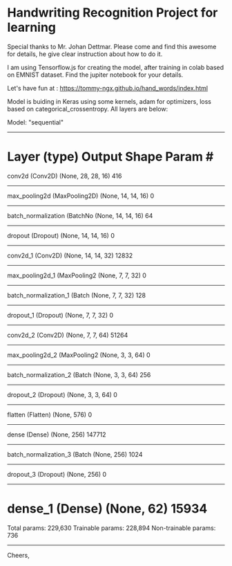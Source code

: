 # Handwriting Recognition Project for learning

Special thanks to Mr. Johan Dettmar. Please come and find this awesome for details, he give clear instruction about how to do it.

I am using Tensorflow.js for creating the model, after training in colab based on EMNIST dataset. Find the jupiter notebook for your details.

Let's have fun at : https://tommy-ngx.github.io/hand_words/index.html

Model is buiding in Keras using some kernels, adam for optimizers, loss based on categorical_crossentropy.
All layers are below:

[](https://raw.githubusercontent.com/Tommy-Ngx/hand_words/main/model/tommy-layers.png)
Model: "sequential"
_________________________________________________________________
Layer (type)                 Output Shape              Param #   
=================================================================
conv2d (Conv2D)              (None, 28, 28, 16)        416       
_________________________________________________________________
max_pooling2d (MaxPooling2D) (None, 14, 14, 16)        0         
_________________________________________________________________
batch_normalization (BatchNo (None, 14, 14, 16)        64        
_________________________________________________________________
dropout (Dropout)            (None, 14, 14, 16)        0         
_________________________________________________________________
conv2d_1 (Conv2D)            (None, 14, 14, 32)        12832     
_________________________________________________________________
max_pooling2d_1 (MaxPooling2 (None, 7, 7, 32)          0         
_________________________________________________________________
batch_normalization_1 (Batch (None, 7, 7, 32)          128       
_________________________________________________________________
dropout_1 (Dropout)          (None, 7, 7, 32)          0         
_________________________________________________________________
conv2d_2 (Conv2D)            (None, 7, 7, 64)          51264     
_________________________________________________________________
max_pooling2d_2 (MaxPooling2 (None, 3, 3, 64)          0         
_________________________________________________________________
batch_normalization_2 (Batch (None, 3, 3, 64)          256       
_________________________________________________________________
dropout_2 (Dropout)          (None, 3, 3, 64)          0         
_________________________________________________________________
flatten (Flatten)            (None, 576)               0         
_________________________________________________________________
dense (Dense)                (None, 256)               147712    
_________________________________________________________________
batch_normalization_3 (Batch (None, 256)               1024      
_________________________________________________________________
dropout_3 (Dropout)          (None, 256)               0         
_________________________________________________________________
dense_1 (Dense)              (None, 62)                15934     
=================================================================
Total params: 229,630
Trainable params: 228,894
Non-trainable params: 736
___________________________



Cheers,
